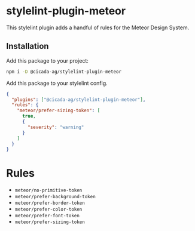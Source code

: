# stylelint-plugin-meteor

This stylelint plugin adds a handful of rules for the Meteor Design System.

## Installation

Add this package to your project:

```sh
npm i -D @cicada-ag/stylelint-plugin-meteor
```

Add this package to your stylelint config.

```json
{
  "plugins": ["@cicada-ag/stylelint-plugin-meteor"],
  "rules": {
    "meteor/prefer-sizing-token": [
      true,
      {
        "severity": "warning"
      }
    ]
  }
}
```

# Rules

- `meteor/no-primitive-token`
- `meteor/prefer-background-token`
- `meteor/prefer-border-token`
- `meteor/prefer-color-token`
- `meteor/prefer-font-token`
- `meteor/prefer-sizing-token`
